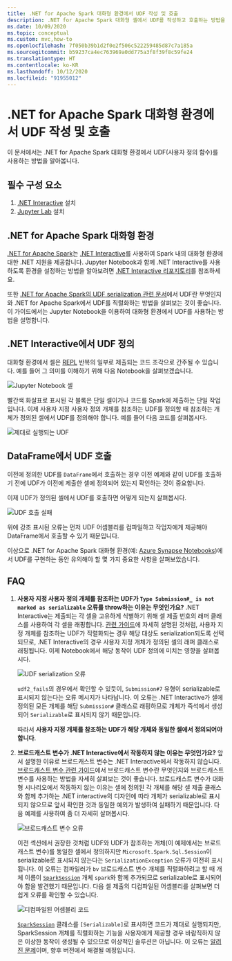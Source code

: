 ```yaml
---
title: .NET for Apache Spark 대화형 환경에서 UDF 작성 및 호출
description: .NET for Apache Spark 대화형 셸에서 UDF를 작성하고 호출하는 방법을 알아봅니다.
ms.date: 10/09/2020
ms.topic: conceptual
ms.custom: mvc,how-to
ms.openlocfilehash: 7f050b39b1d2f0e2f506c522259485d87c7a185a
ms.sourcegitcommit: b59237ca4ec763969a0dd775a3f8f39f8c59fe24
ms.translationtype: HT
ms.contentlocale: ko-KR
ms.lasthandoff: 10/12/2020
ms.locfileid: "91955012"
---
```

# <a name="write-and-call-udfs-in-net-for-apache-spark-interactive-environments"></a>.NET for Apache Spark 대화형 환경에서 UDF 작성 및 호출

이 문서에서는 .NET for Apache Spark 대화형 환경에서 UDF(사용자 정의 함수)를 사용하는 방법을 알아봅니다.

## <a name="prerequisites"></a>필수 구성 요소

1. [.NET Interactive](https://github.com/dotnet/interactive) 설치
2. [Jupyter Lab](https://jupyter.org/) 설치

## <a name="net-for-apache-spark-interactive-experience"></a>.NET for Apache Spark 대화형 환경

[.NET for Apache Spark](https://github.com/dotnet/spark)는 [.NET Interactive](https://devblogs.microsoft.com/dotnet/net-interactive-is-here-net-notebooks-preview-2/)를 사용하여 Spark 내의 대화형 환경에 대한 .NET 지원을 제공합니다. Jupyter Notebook과 함께 .NET Interactive를 사용하도록 환경을 설정하는 방법을 알아보려면 [.NET Interactive 리포지토리](https://github.com/dotnet/interactive)를 참조하세요.

또한 [.NET for Apache Spark의 UDF serialization 관련 문서](udf-guide.md)에서 UDF란 무엇인지와 .NET for Apache Spark에서 UDF를 직렬화하는 방법을 살펴보는 것이 좋습니다.
이 가이드에서는 Jupyter Notebook을 이용하여 대화형 환경에서 UDF를 사용하는 방법을 설명합니다.

## <a name="define-a-udf-in-net-interactive"></a>.NET Interactive에서 UDF 정의

대화형 환경에서 셀은 [REPL](https://en.wikipedia.org/wiki/Read%E2%80%93eval%E2%80%93print_loop) 반복의 일부로 제출되는 코드 조각으로 간주될 수 있습니다. 예를 들어 그 의미를 이해하기 위해 다음 Notebook을 살펴보겠습니다.

![Jupyter Notebook 셀](./media/dotnet-interactive/dotnet-interactive-cells.png)

빨간색 화살표로 표시된 각 블록은 단일 셀이거나 코드를 Spark에 제출하는 단일 작업입니다. 이제 사용자 지정 사용자 정의 개체를 참조하는 UDF를 정의할 때 참조하는 개체가 정의된 셀에서 UDF를 정의해야 합니다. 예를 들어 다음 코드를 살펴봅시다.

![제대로 실행되는 UDF](./media/dotnet-interactive/working-udf.png)

## <a name="call-a-udf-on-a-dataframe"></a>DataFrame에서 UDF 호출

이전에 정의한 UDF를 `DataFrame`에서 호출하는 경우 이전 예제와 같이 UDF를 호출하기 전에 UDF가 이전에 제출한 셀에 정의되어 있는지 확인하는 것이 중요합니다.

이제 UDF가 정의된 셀에서 UDF를 호출하면 어떻게 되는지 살펴봅시다.

![UDF 호출 실패](./media/dotnet-interactive/udf_fails.png)

위에 강조 표시된 오류는 먼저 UDF 어셈블리를 컴파일하고 작업자에게 제공해야 DataFrame에서 호출할 수 있기 때문입니다.

이상으로 .NET for Apache Spark 대화형 환경(예: [Azure Synapse Notebooks](https://docs.microsoft.com/azure/synapse-analytics/spark/apache-spark-development-using-notebooks))에서 UDF를 구현하는 동안 유의해야 할 몇 가지 중요한 사항을 살펴보았습니다.

## <a name="faqs"></a>FAQ

1. **사용자 지정 사용자 정의 개체를 참조하는 UDF가 `Type Submission#_ is not marked as serializable` 오류를 throw하는 이유는 무엇인가요?**
    .NET Interactive는 제출되는 각 셀을 고유하게 식별하기 위해 셀 제출 번호의 래퍼 클래스를 사용하여 각 셀을 래핑합니다. [관련 가이드](udf-guide.md)에 자세히 설명된 것처럼, 사용자 지정 개체를 참조하는 UDF가 직렬화되는 경우 해당 대상도 serialization되도록 선택되므로, .NET Interactive의 경우 사용자 지정 개체가 정의된 셀의 래퍼 클래스로 래핑됩니다.
    이제 Notebook에서 해당 동작이 UDF 정의에 미치는 영향을 살펴봅시다.

    ![UDF serialization 오류](./media/dotnet-interactive/udf-serialization-error.png)

    `udf2_fails`의 경우에서 확인할 수 있듯이, `Submission#7` 유형이 serializable로 표시되지 않는다는 오류 메시지가 나타납니다. 이 오류는 .NET Interactive가 셀에 정의된 모든 개체를 해당 `Submission#` 클래스로 래핑하므로 개체가 즉석에서 생성되어 `Serializable`로 표시되지 않기 때문입니다.

    따라서 **사용자 지정 개체를 참조하는 UDF가 해당 개체와 동일한 셀에서 정의되어야 합니다**.

2. **브로드캐스트 변수가 .NET Interactive에서 작동하지 않는 이유는 무엇인가요?**
    앞서 설명한 이유로 브로드캐스트 변수는 .NET Interactive에서 작동하지 않습니다. [브로드캐스트 변수 관련 가이드](broadcast-guide.md)에서 브로드캐스트 변수란 무엇인지와 브로드캐스트 변수를 사용하는 방법을 자세히 살펴보는 것이 좋습니다. 브로드캐스트 변수가 대화형 시나리오에서 작동하지 않는 이유는 셀에 정의된 각 개체를 해당 셀 제출 클래스와 함께 추가하는 .NET interactive의 디자인에 따라 개체가 serializable로 표시되지 않으므로 앞서 확인한 것과 동일한 예외가 발생하여 실패하기 때문입니다.
    다음 예제를 사용하여 좀 더 자세히 살펴봅시다.

    ![브로드캐스트 변수 오류](./media/dotnet-interactive/broadcast-fails.png)

    이전 섹션에서 권장한 것처럼 UDF와 UDF가 참조하는 개체(이 예제에서는 브로드캐스트 변수)를 동일한 셀에서 정의하지만 `Microsoft.Spark.Sql.Session`이 serializable로 표시되지 않는다는 `SerializationException` 오류가 여전히 표시됩니다. 이 오류는 컴파일러가 `bv` 브로드캐스트 변수 개체를 직렬화하려고 할 때 개체 이름이 [`SparkSession`](https://github.com/dotnet/spark/blob/master/src/csharp/Microsoft.Spark/Sql/SparkSession.cs#L20) 개체 `spark`와 함께 추가되므로 serializable로 표시되어야 함을 발견했기 때문입니다. 다음 셀 제출의 디컴파일된 어셈블리를 살펴보면 더 쉽게 오류를 확인할 수 있습니다.

    ![디컴파일된 어셈블리 코드](./media/dotnet-interactive/decompiledAssembly.png)

    [`SparkSession`](https://github.com/dotnet/spark/blob/master/src/csharp/Microsoft.Spark/Sql/SparkSession.cs#L20) 클래스를 `[Serializable]`로 표시하면 코드가 제대로 실행되지만, SparkSession 개체를 직렬화하는 기능을 사용자에게 제공할 경우 바람직하지 않은 이상한 동작이 생성될 수 있으므로 이상적인 솔루션은 아닙니다. 이 오류는 [알려진 문제](https://github.com/dotnet/spark/issues/619)이며, 향후 버전에서 해결될 예정입니다.
